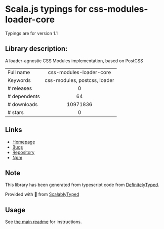 
# Scala.js typings for css-modules-loader-core

Typings are for version 1.1

## Library description:
A loader-agnostic CSS Modules implementation, based on PostCSS

|                    |                 |
| ------------------ | :-------------: |
| Full name          | css-modules-loader-core |
| Keywords           | css-modules, postcss, loader |
| # releases         | 0 |
| # dependents       | 64 |
| # downloads        | 10971836 |
| # stars            | 0 |

## Links
- [Homepage](https://github.com/css-modules/css-modules-loader-core)
- [Bugs](https://github.com/css-modules/css-modules-loader-core/issues)
- [Repository](https://github.com/css-modules/css-modules-loader-core)
- [Npm](https://www.npmjs.com/package/css-modules-loader-core)
    


## Note
This library has been generated from typescript code from [DefinitelyTyped](https://definitelytyped.org).

Provided with :purple_heart: from [ScalablyTyped](https://github.com/oyvindberg/ScalablyTyped)

## Usage
See [the main readme](../../readme.md) for instructions.


